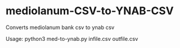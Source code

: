 # mediolanum-CSV-to-YNAB-CSV

Converts mediolanum bank csv to ynab csv

Usage: python3 med-to-ynab.py infile.csv outfile.csv

